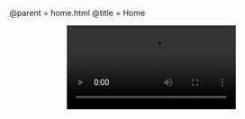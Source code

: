 @parent = home.html
@title = Home

<center>
	<video controls="true">
		<source src="demo.webm" type="video/webm">
	</video>
</center>

